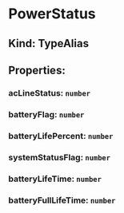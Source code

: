 # **PowerStatus**

## **Kind: TypeAlias**

## **Properties**:

### acLineStatus: `number`

### batteryFlag: `number`

### batteryLifePercent: `number`

### systemStatusFlag: `number`

### batteryLifeTime: `number`

### batteryFullLifeTime: `number`
